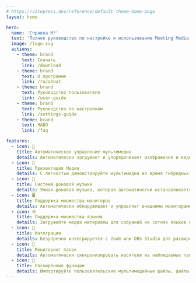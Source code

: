 ```yaml
---
# https://vitepress.dev/reference/default-theme-home-page
layout: home

hero:
  name: 'Справка M³'
  text: 'Полное руководство по настройке и использованию Meeting Media Manager'
  image: /logo.svg
  actions:
    - theme: brand
      text: Скачать
      link: /download
    - theme: brand
      text: О программе
      link: /ru/about
    - theme: brand
      text: Руководство пользователя
      link: /user-guide
    - theme: brand
      text: Руководство по настройкам
      link: /settings-guide
    - theme: brand
      text: ЧАВО
      link: /faq

features:
  - icon: 🚀
    title: Автоматическое управление мультимедиа
    details: Автоматически загружает и упорядочивает изображения и видео для встреч собрания на любом языке, доступном на официальном веб-сайте Свидетелей Иеговы.
  - icon: 🎦
    title: Презентация Медиа
    details: С легкостью демонстрируйте мультимедиа во время гибридных или очных встреч с помощью расширенных функций управления, возможностей масштабирования/панорамирования и пользовательских настроек тайминга.
  - icon: 🎵
    title: Система фоновой музыки
    details: Умная фоновая музыка, которая автоматически останавливается перед началом встреч и перезапускается одним щелчком мыши после их окончания.
  - icon: 🖥️
    title: Поддержка множества мониторов
    details: Автоматически обнаруживает и управляет внешними мониторами для бесшовных презентаций и обмена сайтами.
  - icon: 🌐
    title: Поддержка множества языков
    details: Загружайте медиа материалы для собраний на сотнях языков и используйте интерфейс M³ на любом из множества доступных языков.
  - icon: 🧩
    title: Интеграции
    details: Безупречно интегрируется с Zoom или OBS Studio для расширенного управления мультимедиа и воспроизведения во время встреч.
  - icon: 📁
    title: Мониторинг папок
    details: Автоматически синхронизировать носители из наблюдаемых папок (например, Dropbox или OneDrive) и экспортировать носители в папки.
  - icon: 🎯
    title: Расширенные функции
    details: Импортируйте пользовательские мультимедийные файлы, файлы JWPUB, плейлисты, аудиозаписи Библии и управляйте различными собраниями.
---
```

